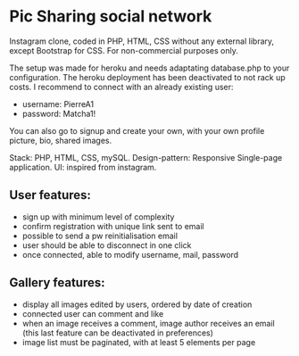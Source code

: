 # Pic Sharing social network

Instagram clone, coded in PHP, HTML, CSS without any external library, except Bootstrap for CSS.
For non-commercial purposes only.

The setup was made for heroku and needs adaptating database.php to your configuration. 
The heroku deployment has been deactivated to not rack up costs.
I recommend to connect with an already existing user:
- username: PierreA1
- password: Matcha1!

You can also go to signup and create your own, with your own profile picture, bio, shared images.

Stack: PHP, HTML, CSS, mySQL. 
Design-pattern: Responsive Single-page application.
UI: inspired from instagram.

## User features:
- sign up with minimum level of complexity
- confirm registration with unique link sent to email
- possible to send a pw reinitialisation email
- user should be able to disconnect in one click
- once connected, able to modify username, mail, password

## Gallery features:
- display all images edited by users, ordered by date of creation
- connected user can comment and like
- when an image receives a comment, image author receives an email (this last feature can be deactivated in preferences)
- image list must be paginated, with at least 5 elements per page
